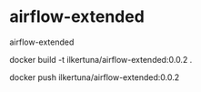 # airflow-extended
airflow-extended


docker build -t ilkertuna/airflow-extended:0.0.2 .

docker push ilkertuna/airflow-extended:0.0.2